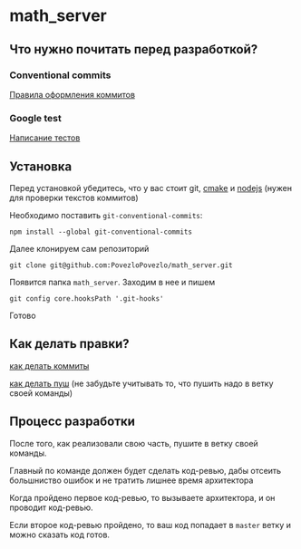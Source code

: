 # math_server

## Что нужно почитать перед разработкой?

### Conventional commits
[Правила оформления коммитов](https://gist.github.com/qoomon/5dfcdf8eec66a051ecd85625518cfd13)

### Google test
[Написание тестов](https://gist.github.com/qoomon/5dfcdf8eec66a051ecd85625518cfd13)

## Установка

Перед установкой убедитесь, что у вас стоит git, [cmake](https://cmake.org) и [nodejs](https://nodejs.org/en/) (нужен для проверки текстов коммитов)

Необходимо поставить `git-conventional-commits`:
```shell
npm install --global git-conventional-commits
```

Далее клонируем сам репозиторий
```shell
git clone git@github.com:PovezloPovezlo/math_server.git
```

Появится папка `math_server`. 
Заходим в нее и пишем 
```shell
git config core.hooksPath '.git-hooks'
```

Готово

## Как делать правки?
[как делать коммиты](https://www.youtube.com/watch?v=DMQA0BhVDZk)

[как делать пуш](https://www.youtube.com/watch?v=6N6JFynR0gM) (не забудьте учитывать то, что пушить надо в ветку своей команды)

## Процесс разработки 
После того, как реализовали свою часть, пушите в ветку своей команды.

Главный по команде должен будет сделать код-ревью, дабы отсеить большниство ошибок и не тратить лишнее время архитектора

Когда пройдено первое код-ревью, то вызываете архитектора, и он проводит код-ревью. 

Если второе код-ревью пройдено, то ваш код попадает в `master` ветку и можно сказать код готов. 